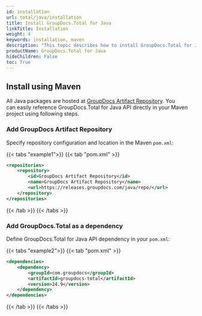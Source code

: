 ```yaml
---
id: installation
url: total/java/installation
title: Install GroupDocs.Total for Java
linkTitle: Installation
weight: 4
keywords: installation, maven
description: "This topic describes how to install GroupDocs.Total for Java."
productName: GroupDocs.Total for Java
hideChildren: False
toc: True
---
```


## Install using Maven

All Java packages are hosted at [GroupDocs Artifact Repository](https://repository.groupdocs.com/). You can easily reference GroupDocs.Total for Java API directly in your Maven project using following steps.

### Add GroupDocs Artifact Repository

Specify repository configuration and location in the Maven `pom.xml`:

{{< tabs "example1">}}
{{< tab "pom.xml" >}}
```xml
<repositories>
    <repository>
        <id>GroupDocs Artifact Repository</id>
        <name>GroupDocs Artifact Repository</name>
        <url>https://releases.groupdocs.com/java/repo/</url>
    </repository>
</repositories>
```
{{< /tab >}}
{{< /tabs >}}

### Add GroupDocs.Total as a dependency

Define GroupDocs.Total for Java API dependency in your `pom.xml`:

{{< tabs "example2">}}
{{< tab "pom.xml" >}}
```xml
<dependencies>
    <dependency>
        <groupId>com.groupdocs</groupId>
        <artifactId>groupdocs-total</artifactId>
        <version>24.9</version> 
    </dependency>
</dependencies>
```
{{< /tab >}}
{{< /tabs >}}
